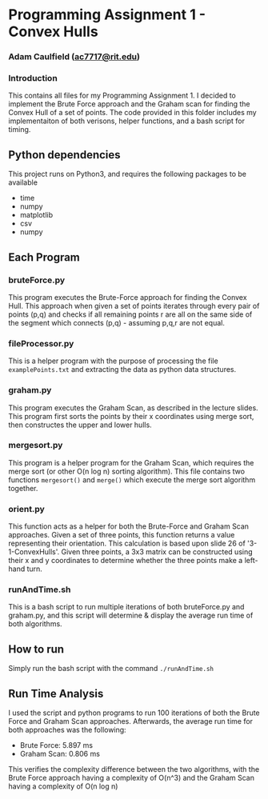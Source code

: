# Programming Assignment 1 - Convex Hulls
### Adam Caulfield (ac7717@rit.edu)

### Introduction
This contains all files for my Programming Assignment 1. I decided to implement the Brute Force approach and the Graham scan for finding the Convex Hull of a set of points. The code provided in this folder includes my implementaiton of both verisons, helper functions, and a bash script for timing. 

## Python dependencies
This project runs on Python3, and requires the following packages to be available

- time
- numpy
- matplotlib
- csv
- numpy

## Each Program

### bruteForce.py
This program executes the Brute-Force approach for finding the Convex Hull. This approach when given a set of points iterates through every pair of points (p,q) and checks if all remaining points r are all on the same side of the segment which connects (p,q) - assuming p,q,r are not equal.

### fileProcessor.py
This is a helper program with the purpose of processing the file `examplePoints.txt` and extracting the data as python data structures.

### graham.py
This program executes the Graham Scan, as described in the lecture slides. This program first sorts the points by their x coordinates using merge sort, then constructes the upper and lower hulls.

### mergesort.py
This program is a helper program for the Graham Scan, which requires the merge sort (or other O(n log n) sorting algorithm). This file contains two functions `mergesort()` and `merge()` which execute the merge sort algorithm together.

### orient.py
This function acts as a helper for both the Brute-Force and Graham Scan approaches. Given a set of three points, this function returns a value representing their orientation. This calculation is based upon slide 26 of '3-1-ConvexHulls'. Given three points, a 3x3 matrix can be constructed using their x and y coordinates to determine whether the three points make a left-hand turn.

### runAndTime.sh
This is a bash script to run multiple iterations of both bruteForce.py and graham.py, and this script will determine & display the average run time of both algorithms.

## How to run
Simply run the bash script with the command `./runAndTime.sh`

## Run Time Analysis
I used the script and python programs to run 100 iterations of both the Brute Force and Graham Scan approaches. Afterwards, the average run time for both approaches was the following: 
- Brute Force: 5.897 ms
- Graham Scan: 0.806 ms

This verifies the complexity difference between the two algorithms, with the Brute Force approach having a complexity of O(n^3) and the Graham Scan having a complexity of O(n log n)